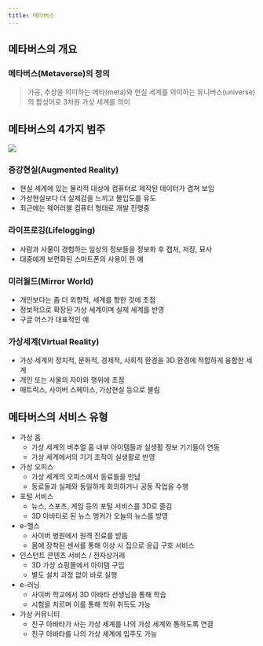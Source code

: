 ```yaml
---
title: 메타버스
---
```


## 메타버스의 개요
### 메타버스(Metaverse)의 정의
> 가공, 추상을 의미하는 메타(meta)와 현실 세계를 의미하는 유니버스(universe)의 합성어로 3차원 가상 세계를 의미


## 메타버스의 4가지 범주

![](https://upload.wikimedia.org/wikipedia/ko/6/67/Metaverse_roadmap.jpg)

### 증강현실(Augmented Reality)

* 현실 세계에 있는 물리적 대상에 컴퓨터로 제작된 데이터가 겹쳐 보임
* 가상현실보다 더 실제감을 느끼고 몰입도를 유도
* 최근에는 웨어러블 컴퓨터 형태로 개발 진행중

### 라이프로깅(Lifelogging)

* 사람과 사물이 경험하는 일상의 정보들을 정보화 후 캡처, 저장, 묘사
* 대중에게 보편화된 스마트폰의 사용이 한 예

### 미러월드(Mirror World)

* 개인보다는 좀 더 외향적, 세계를 향한 것에 초점
* 정보적으로 확장된 가상 세계이며 실제 세계를 반영
* 구글 어스가 대표적인 예

### 가상세계(Virtual Reality)

* 가상 세계의 정치적, 문화적, 경제적, 사회적 환경을 3D 환경에 적합하게 융합한 세계
* 개인 또는 사물의 자아와 행위에 초점
* 매트릭스, 사이버 스페이스, 가상현실 등으로 불림

## 메타버스의 서비스 유형
* 가상 홈
  * 가상 세계의 버추얼 홈 내부 아이템들과 실생활 정보 기기들이 연동
  * 가상 세계에서의 기기 조작이 실생활로 반영
* 가상 오피스
  * 가상 세계의 오피스에서 동료들을 만남
  * 동료들과 실제와 동일하게 회의하거나 공동 작업을 수행
* 포털 서비스
  * 뉴스, 스포츠, 게임 등의 포털 서비스를 3D로 즐김
  * 3D 아바타로 된 뉴스 앵커가 오늘의 뉴스를 방영
* e-헬스
  * 사이버 병원에서 원격 진료를 받음
  * 몸에 장착된 센서를 통해 이상 시 집으로 응급 구호 서비스
* 인스턴트 콘텐츠 서비스 / 전자상거래
  * 3D 가상 쇼핑몰에서 아이템 구입
  * 별도 설치 과정 없이 바로 실행
* e-러닝
  * 사이버 학교에서 3D 아바타 선생님을 통해 학습
  * 시험을 치르며 이를 통해 학위 취득도 가능
* 가상 커뮤니티
  * 친구 아바타가 사는 가상 세계를 나의 가상 세계와 통하도록 연결
  * 친구 아바타를 나의 가상 세계에 입주도 가능
